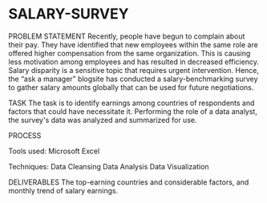 # SALARY-SURVEY


PROBLEM STATEMENT
Recently, people have begun to complain about their pay. They have identified that new employees within the same role are offered higher compensation from the same organization. This is causing less motivation among employees and has resulted in decreased efficiency. Salary disparity is a sensitive topic that requires urgent intervention. Hence, the “ask a manager” blogsite has conducted a salary-benchmarking survey to gather salary amounts globally that can be used for future negotiations.

TASK
The task is to identify earnings among countries of respondents and factors that could have necessitate it. Performing the role of a data analyst, the survey's data was analyzed and summarized for use.

PROCESS

Tools used:
Microsoft Excel

Techniques:
Data Cleansing
Data Analysis
Data Visualization

DELIVERABLES
The top-earning countries and considerable factors, and monthly trend of salary earnings.
